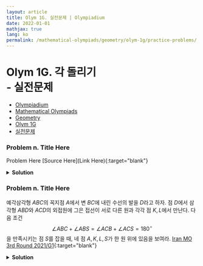 ```yaml
---
layout: article
title: Olym 1G. 실전문제 | Olympiadium
date: 2022-01-01
mathjax: true
lang: ko
permalink: /mathematical-olympiads/geometry/olym-1g/practice-problems/
---
```

# Olym 1G. 각 돌리기 <br> <ssup> - 실전문제</ssup>

<ul class="breadcrumb">
	<li><a href="{{ site.homeurl }}">Olympiadium</a></li> 
	<li><a href="{{ site.homeurl }}mathematical-olympiads/">Mathematical Olympiads</a></li> 
	<li><a href="{{ site.homeurl }}mathematical-olympiads/geometry/">Geometry</a></li> 
	<li><a href="{{ site.homeurl }}mathematical-olympiads/geometry/olym-1g/">Olym 1G</a></li> 
	<li><a href="{{ site.homeurl }}mathematical-olympiads/geometry/olym-1g/practice-problems/">실전문제</a></li>
</ul>

### Problem n. Title Here
<blueboard> Problem Here </blueboard>
[Source Here](Link Here){:target="blank"}
<pinkborder><details>
<summary><b>Solution</b></summary>
Solution Here. 
</details></pinkborder>

### Problem n. Title Here
<blueboard> 예각삼각형 $ABC$의 꼭지점 $A$에서 변 $BC$에 내린 수선의 발을 $D$라고 하자. 점 $D$에서 삼각형 $ABD$와 $ACD$의 외접원에 그은 접선이 서로 다른 원과 각각 점 $K, L$에서 만난다. 다음 조건 $$\angle ABC+\angle ABS=\angle ACB+\angle ACS=180^\circ$$ 을 만족시키는 점 $S$를 잡을 때, 네 점 $A, K, L, S$가 한 원 위에 있음을 보여라. </blueboard>
[Iran MO 3rd Round 2021/G1](https://artofproblemsolving.com/community/c6h2679772p23237405){:target="blank"}
<pinkborder><details>
<summary><b>Solution</b></summary>
Solution Here. 
</details></pinkborder>
